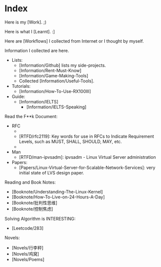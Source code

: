 # Index

Here is my [Work]. ;)

Here is what I [Learnt]. :]

Here are [Workflows] I collected from Internet or I thought by myself.

Information I collected are here.

- Lists:
    - [Information/Github] lists my side-projects.
    - [Information/Rent-Must-Know]
    - [Information/Game-Making-Tools]
    - Collected [Information/Useful-Tools].
- Tutorials:
    - [Information/How-To-Use-RX100III]
- Guide:
    - [Information/IELTS]
        - [Information/IELTS-Speaking]

Read the F**k Document:

- RFC
    - [RTFD/rfc826]: ARP (Address Resolution Protocol)
    - [RTFD/rfc2119]: Key words for use in RFCs to Indicate Requirement Levels, such as MUST, SHALL, SHOULD, MAY, etc.
    - [RTFD/rfc5798]: VRRP (Virtual Router Redundancy Protocol v3)
- Man
    - [RTFD/man-ipvsadm]: ipvsadm - Linux Virtual Server administration
- Papers:
    - [Papers/Linux-Virtual-Server-for-Scalable-Network-Services]: very initial state of LVS design paper.

Reading and Book Notes:

- [Booknote/Understanding-The-Linux-Kernel]
- [Booknote/How-To-Live-on-24-Hours-A-Day]
- [Booknote/批判性思维]
- [Booknote/控制焦虑]

Solving Algorithm is INTERESTING:

- [Leetcode/283]

Novels:

- [Novels/行李秤]
- [Novels/鸡窝]
- [Novels/Poems]
